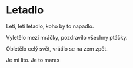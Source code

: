 # Letadlo

Letí, letí letadlo,
koho by to napadlo.

Vyletělo mezi mráčky,
pozdravilo všechny ptáčky.

Obletělo celý svět,
vrátilo se na zem zpět.



Je mi lito.
Je to maras